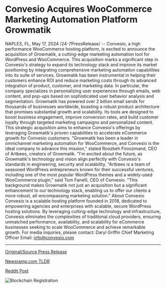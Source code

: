 # Convesio Acquires WooCommerce Marketing Automation Platform Growmatik

NAPLES, FL, May 17, 2024 /24-7PressRelease/ -- Convesio, a high performance WooCommerce hosting platform, is excited to announce the acquisition of Growmatik, a cutting-edge marketing automation tool for WordPress and WooCommerce. This acquisition marks a significant step in Convesio's strategy to expand its technology stack and improve its market positioning by integrating comprehensive marketing automation capabilities into its suite of services.  Growmatik has been instrumental in helping their customers enhance ROI and reduce marketing costs through its advanced integration of product, customer, and marketing data. In particular, the company specializes in personalizing user experiences through emails, web content, and pop-ups based on sophisticated user behavior analysis and segmentation.   Growmatik has powered over 2 billion email sends for thousands of businesses worldwide, boasting a robust product architecture that promises substantial growth and scalability. Its tools are designed to boost business engagement, improve conversion rates, and build customer loyalty through targeted marketing campaigns and personalized content.  This strategic acquisition aims to enhance Convesio's offerings by leveraging Growmatik's proven capabilities to accelerate eCommerce growth for Convesio customers.   "Growmatik has been a leader in omnichannel marketing automation for WooCommerce, and Convesio is the ideal company to advance this mission," stated Roozbeh Firoozmand, CEO of Artbees, creators of Growmatik. "I'm excited about the future, as Growmatik's technology and vision align perfectly with Convesio's standards in engineering, security and scalability.  "Artbees is a team of seasoned WordPress entrepreneurs known for their successful ventures, including one of the most popular WordPress themes and a widely-used WooCommerce plugin," said Tom Fanelli, CEO of Convesio. "This background makes Growmatik not just an acquisition but a significant enhancement to our technology stack, enabling us to offer our clients a more robust, all-encompassing marketing solution."  About Convesio  Convesio is a scalable hosting platform founded in 2018, dedicated to empowering agencies and enterprises with scalable, secure WordPress hosting solutions. By leveraging cutting-edge technology and infrastructure, Convesio eliminates the complexities of traditional cloud providers, ensuring unmatched performance, availability, and scalability for eCommerce businesses seeking to scale WooCommerce and achieve remarkable growth.  For media inquiries, please contact:  Daryl Griffin Chief Marketing Officer  Email: info@convesio.com 

---

[Original/Source Press Release](https://www.24-7pressrelease.com/press-release/510977/convesio-acquires-woocommerce-marketing-automation-platform-growmatik)
                    

[Newsramp.com TLDR](None) 



[Reddit Post](https://www.reddit.com/r/Business_NewsRamp/comments/1ctz8gp/convesio_acquires_growmatik_to_enhance_marketing/) 



![Blockchain Registration](https://cdn.newsramp.app/24-7PressRelease/qrcode/245/17/epicKvMP.webp)